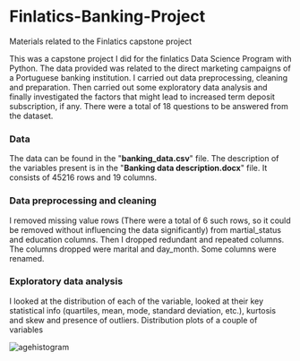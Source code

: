 # Finlatics-Banking-Project
Materials related to the Finlatics capstone project

This was a capstone project I did for the finlatics Data Science Program with Python. The data provided was related to the direct marketing campaigns of a Portuguese banking institution. I carried out data preprocessing, cleaning and preparation. Then carried out some exploratory data analysis and finally investigated the factors that might lead to increased term deposit subscription, if any. There were a total of 18 questions to be answered from the dataset.

### Data
The data can be found in the "**banking_data.csv**" file. The description of the variables present is in the "**Banking data description.docx**" file. It consists of 45216 rows and 19 columns.

### Data preprocessing and cleaning
I removed missing value rows (There were a total of 6 such rows, so it could be removed without influencing the data significantly) from martial_status and education columns. Then I dropped redundant and repeated columns. The columns dropped were marital and day_month. Some columns were renamed. 

### Exploratory data analysis
I looked at the distribution of each of the variable, looked at their key statistical info (quartiles, mean, mode, standard deviation, etc.), kurtosis and skew and presence of outliers. Distribution plots of a couple of variables

![agehistogram](https://github.com/SarkarRohan1/Finlatics-Banking-Project/assets/82277560/d196bbe2-c88b-489c-8bb5-a6c8a95633cf)

